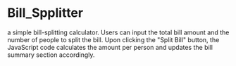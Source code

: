 # Bill_Spplitter
 a simple bill-splitting calculator. Users can input the total bill amount and the number of people to split the bill. Upon clicking the "Split Bill" button, the JavaScript code calculates the amount per person and updates the bill summary section accordingly.

